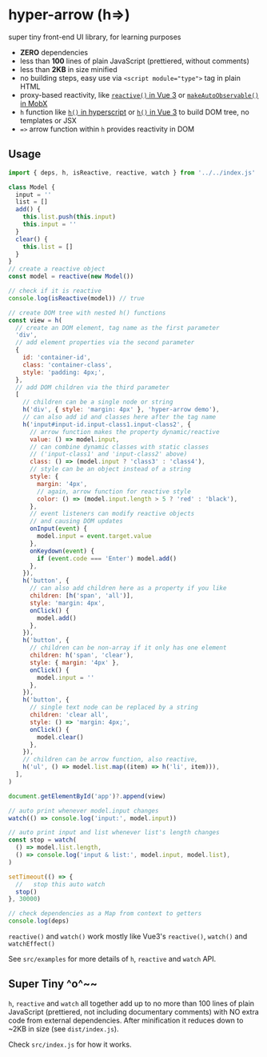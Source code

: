 # hyper-arrow (h=>)

super tiny front-end UI library, for learning purposes

- **ZERO** dependencies
- less than **100** lines of plain JavaScript (prettiered, without comments)
- less than **2KB** in size minified
- no building steps, easy use via `<script module="type">` tag in plain HTML
- proxy-based reactivity, like [`reactive()` in Vue 3](https://vuejs.org/api/reactivity-core.html#reactive) or [`makeAutoObservable()` in MobX](https://mobx.js.org/observable-state.html#makeautoobservable)
- `h` function like [`h()` in hyperscript](https://github.com/hyperhype/hyperscript) or [`h()` in Vue 3](https://vuejs.org/api/render-function.html#h) to build DOM tree, no templates or JSX
- `=>` arrow function within `h` provides reactivity in DOM

## Usage

```js
import { deps, h, isReactive, reactive, watch } from '../../index.js'

class Model {
  input = ''
  list = []
  add() {
    this.list.push(this.input)
    this.input = ''
  }
  clear() {
    this.list = []
  }
}
// create a reactive object
const model = reactive(new Model())

// check if it is reactive
console.log(isReactive(model)) // true

// create DOM tree with nested h() functions
const view = h(
  // create an DOM element, tag name as the first parameter
  'div',
  // add element properties via the second parameter
  {
    id: 'container-id',
    class: 'container-class',
    style: 'padding: 4px;',
  },
  // add DOM children via the third parameter
  [
    // children can be a single node or string
    h('div', { style: 'margin: 4px' }, 'hyper-arrow demo'),
    // can also add id and classes here after the tag name
    h('input#input-id.input-class1.input-class2', {
      // arrow function makes the property dynamic/reactive
      value: () => model.input,
      // can combine dynamic classes with static classes
      // ('input-class1' and 'input-class2' above)
      class: () => (model.input ? 'class3' : 'class4'),
      // style can be an object instead of a string
      style: {
        margin: '4px',
        // again, arrow function for reactive style
        color: () => (model.input.length > 5 ? 'red' : 'black'),
      },
      // event listeners can modify reactive objects
      // and causing DOM updates
      onInput(event) {
        model.input = event.target.value
      },
      onKeydown(event) {
        if (event.code === 'Enter') model.add()
      },
    }),
    h('button', {
      // can also add children here as a property if you like
      children: [h('span', 'all')],
      style: 'margin: 4px',
      onClick() {
        model.add()
      },
    }),
    h('button', {
      // children can be non-array if it only has one element
      children: h('span', 'clear'),
      style: { margin: '4px' },
      onClick() {
        model.input = ''
      },
    }),
    h('button', {
      // single text node can be replaced by a string
      children: 'clear all',
      style: () => 'margin: 4px;',
      onClick() {
        model.clear()
      },
    }),
    // children can be arrow function, also reactive,
    h('ul', () => model.list.map((item) => h('li', item))),
  ],
)

document.getElementById('app')?.append(view)

// auto print whenever model.input changes
watch(() => console.log('input:', model.input))

// auto print input and list whenever list's length changes
const stop = watch(
  () => model.list.length,
  () => console.log('input & list:', model.input, model.list),
)

setTimeout(() => {
  //   stop this auto watch
  stop()
}, 30000)

// check dependencies as a Map from context to getters
console.log(deps)
```

`reactive()` and `watch()` work mostly like Vue3's `reactive()`, `watch()` and `watchEffect()`

See `src/examples` for more details of `h`, `reactive` and `watch` API.

## Super Tiny ^o^~~

`h`, `reactive` and `watch` all together add up to no more than 100 lines of plain JavaScript (prettiered, not including documentary comments) with NO extra code from external dependencies. After minification it reduces down to ~2KB in size (see `dist/index.js`).

Check `src/index.js` for how it works.
